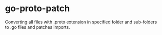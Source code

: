 # go-proto-patch
Converting all files with .proto extension in specified folder and sub-folders to .go files and patches imports.

